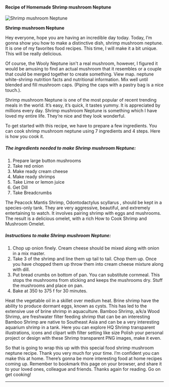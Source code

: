             

#### Recipe of Homemade Shrimp mushroom Neptune

![Shrimp mushroom Neptune](https://img-global.cpcdn.com/recipes/e284cde7e7474251/751x532cq70/shrimp-mushroom-neptune-recipe-main-photo.jpg)

**Shrimp mushroom Neptune**

Hey everyone, hope you are having an incredible day today. Today, I’m gonna show you how to make a distinctive dish, shrimp mushroom neptune. It is one of my favorites food recipes. This time, I will make it a bit unique. This will be really delicious.

Of course, the Wooly Neptune isn't a real mushroom, however, I figured it would be amusing to find an actual mushroom that it resembles or a couple that could be merged together to create something. View map. neptune white-shrimp nutrition facts and nutritional information. Mix well until blended and fill mushroom caps. (Piping the caps with a pastry bag is a nice touch.).

Shrimp mushroom Neptune is one of the most popular of recent trending meals in the world. It’s easy, it’s quick, it tastes yummy. It is appreciated by millions every day. Shrimp mushroom Neptune is something which I have loved my entire life. They’re nice and they look wonderful.

To get started with this recipe, we have to prepare a few ingredients. You can cook shrimp mushroom neptune using 7 ingredients and 4 steps. Here is how you cook it.

##### The ingredients needed to make Shrimp mushroom Neptune:

1.  Prepare large button mushrooms
2.  Take red onion
3.  Make ready cream cheese
4.  Make ready shrimps
5.  Take Lime or lemon juice
6.  Get Dill
7.  Take Breadcrumbs

The Peacock Mantis Shrimp, Odontodactylus scyllarus , should be kept in a species-only tank. They are very aggressive, beautiful, and extremely entertaining to watch. It involves pairing shrimp with eggs and mushrooms. The result is a delicious omelet, with a rich How to Cook Shrimp and Mushroom Omelet.

##### Instructions to make Shrimp mushroom Neptune:

1.  Chop up onion finely. Cream cheese should be mixed along with onion in a mix master.
2.  Take 3 of the shrimp and line them up tail to tail. Chop them up. Once you have chopped them up throw them into cream cheese mixture along with dill.
3.  Put bread crumbs on bottom of pan. You can substitute cornmeal. This stops the mushrooms from sticking and keeps the mushrooms dry. Stuff the mushrooms and place on pan.
4.  Bake at 350 to 375 f for 30 minutes.

Heat the vegetable oil in a skillet over medium heat. Brine shrimp have the ability to produce dormant eggs, known as cysts. This has led to the extensive use of brine shrimp in aquaculture. Bamboo Shrimp, a/k/a Wood Shrimp, are freshwater filter feeding shrimp that can be an interesting Bamboo Shrimp are native to Southeast Asia and can be a very interesting aquarium shrimp in a tank. Here you can explore HQ Shrimp transparent illustrations, icons and clipart with filter setting like size Polish your personal project or design with these Shrimp transparent PNG images, make it even.

So that is going to wrap this up with this special food shrimp mushroom neptune recipe. Thank you very much for your time. I’m confident you can make this at home. There’s gonna be more interesting food at home recipes coming up. Remember to bookmark this page on your browser, and share it to your loved ones, colleague and friends. Thanks again for reading. Go on get cooking!

* * *